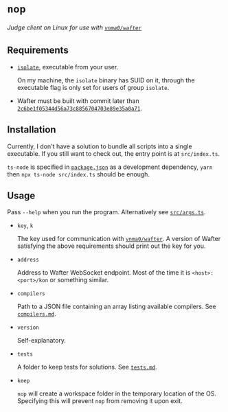 # `nop`
###### Judge client on Linux for use with [`vnma0/wafter`](https://github.com/vnma0/wafter)

## Requirements
- [`isolate`](https://github.com/ioi/isolate), executable from your user.

  On my machine, the `isolate` binary has SUID on it, through the executable flag is only set for 
  users of group `isolate`.
- Wafter must be built with commit later than
  [`2c6be1f05344d56a73c8856704703e89e35a0a71`](https://github.com/vnma0/wafter/commit/2c6be1f05344d56a73c8856704703e89e35a0a71).
  
## Installation
Currently, I don't have a solution to bundle all scripts into a single executable.
If you still want to check out, the entry point is at `src/index.ts`.

`ts-node` is specified in [`package.json`](./package.json) as a development dependency,
`yarn` then `npx ts-node src/index.ts` should be enough.

## Usage
Pass `--help` when you run the program. Alternatively see [`src/args.ts`](./src/args.ts).
- `key`, `k`

  The key used for communication with [`vnma0/wafter`](https://github.com/vnma0/wafter).
  A version of Wafter satisfying the above requirements should print out the key for you.
- `address`

  Address to Wafter WebSocket endpoint. Most of the time it is `<host>:<port>/kon` or something similar.
- `compilers`
  
  Path to a JSON file containing an array listing available compilers. See [`compilers.md`](./compilers.md).
- `version`
  
  Self-explanatory.
- `tests`
  
  A folder to keep tests for solutions. See [`tests.md`](./tests.md).
- `keep`

  `nop` will create a workspace folder in the temporary location of the OS.
  Specifying this will prevent `nop` from removing it upon exit.
